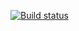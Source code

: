 [![Build status](https://ci.appveyor.com/api/projects/status/rpbpddk0vqu23g7s?svg=true)](https://ci.appveyor.com/project/AsyaGedonist/sql)
